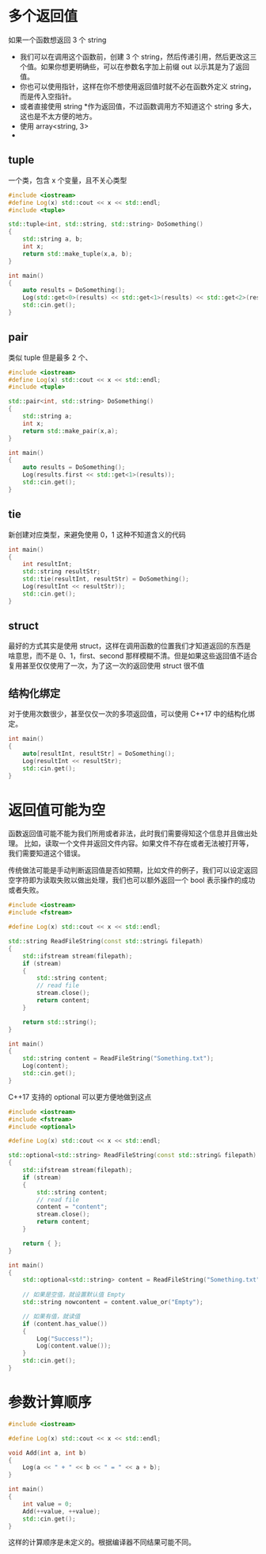 # 多个返回值

如果一个函数想返回 3 个 string  
- 我们可以在调用这个函数前，创建 3 个 string，然后传递引用，然后更改这三个值。如果你想更明确些，可以在参数名字加上前缀 out 以示其是为了返回值。
- 你也可以使用指针，这样在你不想使用返回值时就不必在函数外定义 string，而是传入空指针。
- 或者直接使用 string *作为返回值，不过函数调用方不知道这个 string 多大，这也是不太方便的地方。
- 使用 array<string, 3>
- 
## tuple  

一个类，包含 x 个变量，且不关心类型

```C++
#include <iostream>
#define Log(x) std::cout << x << std::endl;
#include <tuple>

std::tuple<int, std::string, std::string> DoSomething()
{
	std::string a, b;
	int x;
	return std::make_tuple(x,a, b);
}

int main()
{
	auto results = DoSomething();
	Log(std::get<0>(results) << std::get<1>(results) << std::get<2>(results));
	std::cin.get();
}
```

## pair 

类似 tuple 但是最多 2 个、

```C++
#include <iostream>
#define Log(x) std::cout << x << std::endl;
#include <tuple>

std::pair<int, std::string> DoSomething()
{
	std::string a;
	int x;
	return std::make_pair(x,a);
}

int main()
{
	auto results = DoSomething();
	Log(results.first << std::get<1>(results));
	std::cin.get();
}
```

## tie 

新创建对应类型，来避免使用 0，1 这种不知道含义的代码

```C++
int main()
{
	int resultInt;
	std::string resultStr;
	std::tie(resultInt, resultStr) = DoSomething();
	Log(resultInt << resultStr));
	std::cin.get();
}
```

## struct

最好的方式其实是使用 struct，这样在调用函数的位置我们才知道返回的东西是啥意思，而不是 0、1，first、second 那样模糊不清。但是如果这些返回值不适合复用甚至仅仅使用了一次，为了这一次的返回使用 struct 很不值

## 结构化绑定

对于使用次数很少，甚至仅仅一次的多项返回值，可以使用 C++17 中的结构化绑定。

```C++
int main()
{
	auto[resultInt, resultStr] = DoSomething();
	Log(resultInt << resultStr);
	std::cin.get();
}
```

# 返回值可能为空

函数返回值可能不能为我们所用或者非法，此时我们需要得知这个信息并且做出处理。
比如，读取一个文件并返回文件内容。如果文件不存在或者无法被打开等，我们需要知道这个错误。

传统做法可能是手动判断返回值是否如预期，比如文件的例子，我们可以设定返回空字符即为读取失败以做出处理，我们也可以额外返回一个 bool 表示操作的成功或者失败。

```C++
#include <iostream>
#include <fstream>

#define Log(x) std::cout << x << std::endl;

std::string ReadFileString(const std::string& filepath)
{
	std::ifstream stream(filepath);
	if (stream)
	{
		std::string content;
		// read file
		stream.close();
		return content;
	}

	return std::string();
}

int main()
{
	std::string content = ReadFileString("Something.txt");
	Log(content);
	std::cin.get();
}
```

C++17 支持的 optional 可以更方便地做到这点

```C++
#include <iostream>
#include <fstream>
#include <optional>

#define Log(x) std::cout << x << std::endl;

std::optional<std::string> ReadFileString(const std::string& filepath)
{
	std::ifstream stream(filepath);
	if (stream)
	{
		std::string content;
		// read file
		content = "content";
		stream.close();
		return content;
	}

	return { };
}

int main()
{
	std::optional<std::string> content = ReadFileString("Something.txt");
	
	// 如果是空值，就设置默认值 Empty
	std::string nowcontent = content.value_or("Empty");

	// 如果有值，就读值
	if (content.has_value())
	{
		Log("Success!");
		Log(content.value());
	}
	std::cin.get();
}
```

# 参数计算顺序

```C++
#include <iostream>

#define Log(x) std::cout << x << std::endl;

void Add(int a, int b)
{
	Log(a << " + " << b << " = " << a + b);
}

int main()
{
	int value = 0;
	Add(++value, ++value);
	std::cin.get();
}
```

这样的计算顺序是未定义的。根据编译器不同结果可能不同。  
